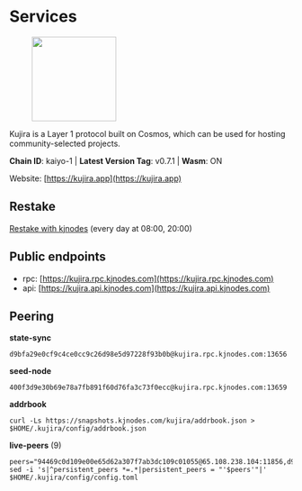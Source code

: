 # Services

<figure><img src="https://raw.githubusercontent.com/kj89/testnet_manuals/main/pingpub/logos/kujira.png" width="150" alt=""><figcaption></figcaption></figure>

Kujira is a Layer 1 protocol built on Cosmos, which can be used for  hosting community-selected projects.

**Chain ID**: kaiyo-1 | **Latest Version Tag**: v0.7.1 | **Wasm**: ON

Website: [https://kujira.app](https://kujira.app)

## Restake

[Restake with kjnodes](https://restake.app/kujira/kujiravaloper1tnuqj73jfn3724lqz34c27tuv80nv336sadqym) (every day at 08:00, 20:00)
## Public endpoints

* rpc: [https://kujira.rpc.kjnodes.com](https://kujira.rpc.kjnodes.com)
* api: [https://kujira.api.kjnodes.com](https://kujira.api.kjnodes.com)

## Peering

**state-sync**

```
d9bfa29e0cf9c4ce0cc9c26d98e5d97228f93b0b@kujira.rpc.kjnodes.com:13656
```

**seed-node**

```
400f3d9e30b69e78a7fb891f60d76fa3c73f0ecc@kujira.rpc.kjnodes.com:13659
```

**addrbook**
```
curl -Ls https://snapshots.kjnodes.com/kujira/addrbook.json > $HOME/.kujira/config/addrbook.json
```

**live-peers** (9)
```
peers="94469c0d109e00e65d62a307f7ab3dc109c01055@65.108.238.104:11856,d9bfa29e0cf9c4ce0cc9c26d98e5d97228f93b0b@65.109.88.38:13656,bbd504c2ab489671b948faab56f309c764fb23bb@65.108.108.179:9556,e751b31b5444ed4a7489a456be805c736756eeb8@195.3.223.19:26656,177872437b2a31ebb0fb740ba5bd32b0be99e280@5.79.74.229:31095,0a03f5dfb5b995647808c4d100e7b98d0526302f@85.214.18.167:26656,935c1065ad23338a5e6a75f08fb650f9f46dbd3e@65.108.201.167:26656,9c753f4e99433b79b0b7dce69fffa0a892491f95@65.108.234.154:26656,10b5feb3036147e31991964ddbf5610393716f6b@66.172.36.139:11256"
sed -i 's|^persistent_peers *=.*|persistent_peers = "'$peers'"|' $HOME/.kujira/config/config.toml
```

